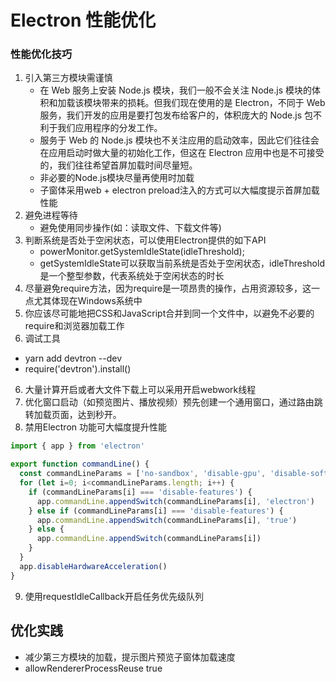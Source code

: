 # Electron 性能优化

<!-- powerMonitor 模块 -->

### 性能优化技巧

1. 引入第三方模块需谨慎
   - 在 Web 服务上安装 Node.js 模块，我们一般不会关注 Node.js 模块的体积和加载该模块带来的损耗。但我们现在使用的是 Electron，不同于 Web 服务，我们开发的应用是要打包发布给客户的，体积庞大的 Node.js 包不利于我们应用程序的分发工作。
   - 服务于 Web 的 Node.js 模块也不关注应用的启动效率，因此它们往往会在应用启动时做大量的初始化工作，但这在 Electron 应用中也是不可接受的，我们往往希望首屏加载时间尽量短。
   - 非必要的Node.js模块尽量再使用时加载
   - 子窗体采用web + electron preload注入的方式可以大幅度提示首屏加载性能
2. 避免进程等待
   - 避免使用同步操作(如：读取文件、下载文件等)
3. 判断系统是否处于空闲状态，可以使用Electron提供的如下API
   - powerMonitor.getSystemIdleState(idleThreshold);
   - getSystemIdleState可以获取当前系统是否处于空闲状态，idleThreshold是一个整型参数，代表系统处于空闲状态的时长
4. 尽量避免require方法，因为require是一项昂贵的操作，占用资源较多，这一点尤其体现在Windows系统中
5. 你应该尽可能地把CSS和JavaScript合并到同一个文件中，以避免不必要的require和浏览器加载工作
6. 调试工具
  - yarn add devtron --dev
  - require('devtron').install()
6. 大量计算开启或者大文件下载上可以采用开启webwork线程
7. 优化窗口启动（如预览图片、播放视频）预先创建一个通用窗口，通过路由跳转加载页面，达到秒开。
8. 禁用Electron 功能可大幅度提升性能
```js
import { app } from 'electron'

export function commandLine() {
  const commandLineParams = ['no-sandbox', 'disable-gpu', 'disable-software-rasterizer', 'disable-gpu-compositing', 'disable-gpu-rasterization',  'disable-gpu-sandbox', '--no-sandbox', 'disable-features', 'disable-password-generation', 'process-per-site', 'disable-crash-handler', 'disable-breakpad', 'disable-glsl-translator', 'disable-java', 'disable-speech-api', 'disable-voice-input', 'disable-sync', 'disable-app-window-cycling', 'disable-client-side-phishing-detection', 'disable-cloud-import', 'disable-datasaver-prompt', 'disable-demo-mode', 'disable-device-discovery-notifications', 'disable-logging', 'disable-network-portal-notification', 'ignore-certificate-errors', 'in-process-gpu'];
  for (let i=0; i<commandLineParams.length; i++) {
    if (commandLineParams[i] === 'disable-features') {
      app.commandLine.appendSwitch(commandLineParams[i], 'electron')
    } else if (commandLineParams[i] === 'disable-features') {
      app.commandLine.appendSwitch(commandLineParams[i], 'true')
    } else {
      app.commandLine.appendSwitch(commandLineParams[i])
    }
  }
  app.disableHardwareAcceleration()
}
```
9. 使用requestIdleCallback开启任务优先级队列 

## 优化实践

- 减少第三方模块的加载，提示图片预览子窗体加载速度
- allowRendererProcessReuse true
